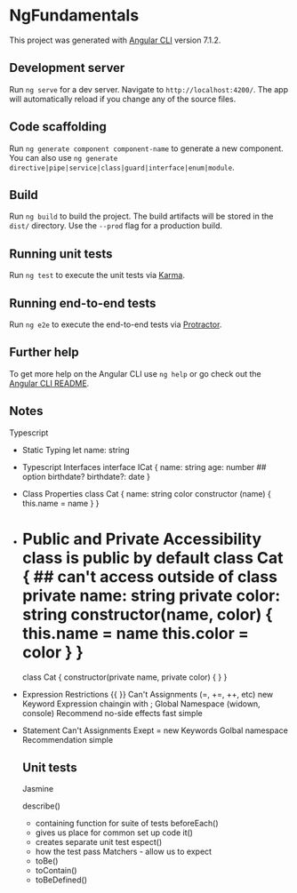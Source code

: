 # NgFundamentals

This project was generated with [Angular CLI](https://github.com/angular/angular-cli) version 7.1.2.

## Development server

Run `ng serve` for a dev server. Navigate to `http://localhost:4200/`. The app will automatically reload if you change any of the source files.

## Code scaffolding

Run `ng generate component component-name` to generate a new component. You can also use `ng generate directive|pipe|service|class|guard|interface|enum|module`.

## Build

Run `ng build` to build the project. The build artifacts will be stored in the `dist/` directory. Use the `--prod` flag for a production build.

## Running unit tests

Run `ng test` to execute the unit tests via [Karma](https://karma-runner.github.io).

## Running end-to-end tests

Run `ng e2e` to execute the end-to-end tests via [Protractor](http://www.protractortest.org/).

## Further help

To get more help on the Angular CLI use `ng help` or go check out the [Angular CLI README](https://github.com/angular/angular-cli/blob/master/README.md).

## Notes

Typescript

- Static Typing
  let name: string

- Typescript Interfaces
  interface ICat {
  name: string
  age: number ## option birthdate?
  birthdate?: date
  }

- Class Properties
  class Cat {
  name: string
  color
  constructor (name) {
  this.name = name
  }
  }

- Public and Private Accessibility
  class is public by default
  class Cat { ## can't access outside of class
  private name: string
  private color: string
  constructor(name, color) {
  this.name = name
  this.color = color
  }
  }
  ==
  class Cat {
  constructor(private name, private color) {
  }
  }

- Expression Restrictions {{ }}
  Can't
  Assignments (=, +=, ++, etc)
  new Keyword
  Expression chaingin with ;
  Global Namespace (widown, console)
  Recommend
  no-side effects
  fast
  simple
- Statement
  Can't
  Assignments Exept =
  new Keywords
  Golbal namespace
  Recommendation
  simple

  ## Unit tests
  Jasmine

  describe()
    - containing function for suite of tests
  beforeEach()
    - gives us place for common set up code
  it()
    - creates separate unit test
  espect()
    - how the test pass
  Matchers - allow us to expect
    - toBe()
    - toContain()
    - toBeDefined()

